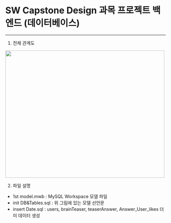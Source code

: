 # SW Capstone Design 과목 프로젝트 백엔드 (데이터베이스)
---
1. 전체 관계도

<img src="https://user-images.githubusercontent.com/68410822/159906709-5716172d-f1a2-4a81-b655-c217247c9b31.png" width="500" height="400"/>

2. 파일 설명
  - 1st model.mwb : MySQL Workspace 모델 파일
  - init DB&Tables.sql : 위 그림에 있는 모델 선언문
  - insert Date.sql : users, brainTeaser, teaserAnswer, Answer_User_likes 더미 데이터 생성
